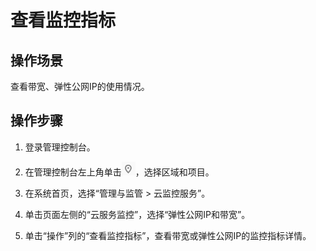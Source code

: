 # 查看监控指标<a name="monitor_0003"></a>

## 操作场景<a name="zh-cn_topic_0118498919_section12997122513110"></a>

查看带宽、弹性公网IP的使用情况。

## 操作步骤<a name="zh-cn_topic_0118498919_section4462183911113"></a>

1.  登录管理控制台。


1.  在管理控制台左上角单击![](figures/icon-region.png)，选择区域和项目。
2.  在系统首页，选择“管理与监管 \> 云监控服务”。
3.  单击页面左侧的“云服务监控”，选择“弹性公网IP和带宽”。
4.  单击“操作”列的“查看监控指标”，查看带宽或弹性公网IP的监控指标详情。

